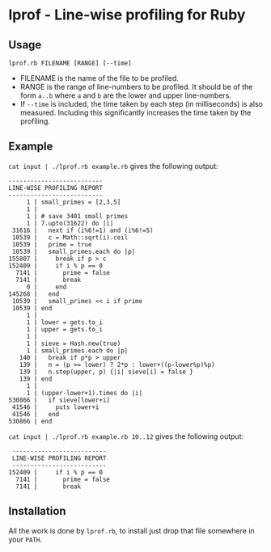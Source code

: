 lprof - Line-wise profiling for Ruby
====================================

Usage
-----

    lprof.rb FILENAME [RANGE] [--time]

* FILENAME is the name of the file to be profiled.
* RANGE is the range of line-numbers to be profiled. It should be of the form `a..b` where `a` and `b` are the lower and upper line-numbers.
* If `--time` is included, the time taken by each step (in milliseconds) is also measured. Including this significantly increases the time taken by the profiling.

Example
-------

`cat input | ./lprof.rb example.rb` gives the following output:

    --------------------------
    LINE-WISE PROFILING REPORT
    --------------------------
         1 | small_primes = [2,3,5]
         1 | 
         1 | # save 3401 small primes
         1 | 7.upto(31622) do |i|
     31616 |   next if (i%6!=1) and (i%6!=5)
     10539 |   c = Math::sqrt(i).ceil
     10539 |   prime = true
     10539 |   small_primes.each do |p|
    155807 |     break if p > c
    152409 |     if i % p == 0
      7141 |       prime = false
      7141 |       break
         0 |     end
    145268 |   end
     10539 |   small_primes << i if prime
     10539 | end
         1 | 
         1 | lower = gets.to_i
         1 | upper = gets.to_i
         1 | 
         1 | sieve = Hash.new(true)
         1 | small_primes.each do |p|
       140 |   break if p*p > upper
       139 |   n = (p >= lower) ? 2*p : lower+((p-lower%p)%p)
       139 |   n.step(upper, p) {|i| sieve[i] = false }
       139 | end
         1 | 
         1 | (upper-lower+1).times do |i|
    530866 |   if sieve[lower+i]
     41546 |     puts lower+i
     41546 |   end
    530866 | end


`cat input | ./lprof.rb example.rb 10..12` gives the following output:

     --------------------------
     LINE-WISE PROFILING REPORT
     --------------------------
    152409 |     if i % p == 0
      7141 |       prime = false
      7141 |       break

Installation
------------

All the work is done by `lprof.rb`, to install just drop that file somewhere in your `PATH`.
